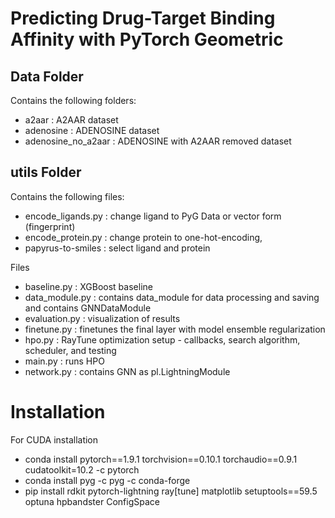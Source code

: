 # Predicting Drug-Target Binding Affinity with PyTorch Geometric

## Data Folder
Contains the following folders:
- a2aar :   A2AAR dataset
- adenosine :  ADENOSINE dataset
- adenosine_no_a2aar : ADENOSINE with A2AAR removed dataset



## utils Folder
Contains the following files:
- encode_ligands.py : change ligand to PyG Data or vector form (fingerprint)
- encode_protein.py : change protein to one-hot-encoding, 
- papyrus-to-smiles : select ligand and protein


Files
- baseline.py : XGBoost baseline
- data_module.py : contains data_module for data processing and saving and contains GNNDataModule
- evaluation.py : visualization of results
- finetune.py : finetunes the final layer with model ensemble regularization
- hpo.py : RayTune optimization setup - callbacks, search algorithm, scheduler, and testing
- main.py : runs HPO
- network.py : contains GNN as pl.LightningModule


# Installation
For CUDA installation
- conda install pytorch==1.9.1 torchvision==0.10.1 torchaudio==0.9.1 cudatoolkit=10.2 -c pytorch
- conda install pyg -c pyg -c conda-forge
- pip install rdkit pytorch-lightning ray[tune] matplotlib setuptools==59.5 optuna hpbandster ConfigSpace